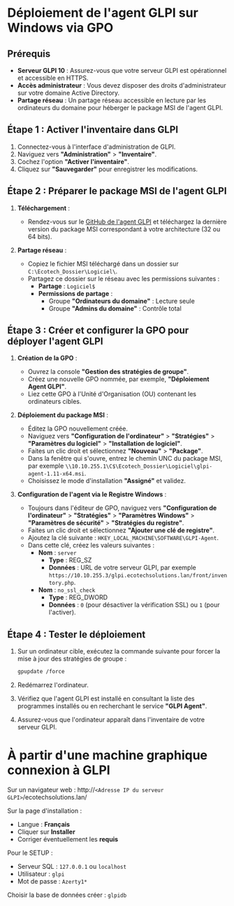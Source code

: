 # Déploiement de l'agent GLPI sur Windows via GPO

## Prérequis

- **Serveur GLPI 10** : Assurez-vous que votre serveur GLPI est opérationnel et accessible en HTTPS.
- **Accès administrateur** : Vous devez disposer des droits d'administrateur sur votre domaine Active Directory.
- **Partage réseau** : Un partage réseau accessible en lecture par les ordinateurs du domaine pour héberger le package MSI de l'agent GLPI.

## Étape 1 : Activer l'inventaire dans GLPI

1. Connectez-vous à l'interface d'administration de GLPI.
2. Naviguez vers **"Administration"** > **"Inventaire"**.
3. Cochez l'option **"Activer l'inventaire"**.
4. Cliquez sur **"Sauvegarder"** pour enregistrer les modifications.

## Étape 2 : Préparer le package MSI de l'agent GLPI

1. **Téléchargement** :
   - Rendez-vous sur le [GitHub de l'agent GLPI](https://github.com/glpi-project/glpi-agent/releases) et téléchargez la dernière version du package MSI correspondant à votre architecture (32 ou 64 bits).

2. **Partage réseau** :
   - Copiez le fichier MSI téléchargé dans un dossier sur `C:\Ecotech_Dossier\Logiciel\`.
   - Partagez ce dossier sur le réseau avec les permissions suivantes :
     - **Partage** : `Logiciel$`
     - **Permissions de partage** :
       - Groupe **"Ordinateurs du domaine"** : Lecture seule
       - Groupe **"Admins du domaine"** : Contrôle total

## Étape 3 : Créer et configurer la GPO pour déployer l'agent GLPI

1. **Création de la GPO** :
   - Ouvrez la console **"Gestion des stratégies de groupe"**.
   - Créez une nouvelle GPO nommée, par exemple, **"Déploiement Agent GLPI"**.
   - Liez cette GPO à l'Unité d'Organisation (OU) contenant les ordinateurs cibles.

2. **Déploiement du package MSI** :
   - Éditez la GPO nouvellement créée.
   - Naviguez vers **"Configuration de l'ordinateur"** > **"Stratégies"** > **"Paramètres du logiciel"** > **"Installation de logiciel"**.
   - Faites un clic droit et sélectionnez **"Nouveau"** > **"Package"**.
   - Dans la fenêtre qui s'ouvre, entrez le chemin UNC du package MSI, par exemple `\\10.10.255.1\C$\Ecotech_Dossier\Logiciel\glpi-agent-1.11-x64.msi`.
   - Choisissez le mode d'installation **"Assigné"** et validez.

3. **Configuration de l'agent via le Registre Windows** :
   - Toujours dans l'éditeur de GPO, naviguez vers **"Configuration de l'ordinateur"** > **"Stratégies"** > **"Paramètres Windows"** > **"Paramètres de sécurité"** > **"Stratégies du registre"**.
   - Faites un clic droit et sélectionnez **"Ajouter une clé de registre"**.
   - Ajoutez la clé suivante : `HKEY_LOCAL_MACHINE\SOFTWARE\GLPI-Agent`.
   - Dans cette clé, créez les valeurs suivantes :
     - **Nom** : `server`
       - **Type** : REG_SZ
       - **Données** : URL de votre serveur GLPI, par exemple `https://10.10.255.3/glpi.ecotechsolutions.lan/front/inventory.php`.
     - **Nom** : `no_ssl_check`
       - **Type** : REG_DWORD
       - **Données** : `0` (pour désactiver la vérification SSL) ou `1` (pour l'activer).

## Étape 4 : Tester le déploiement

1. Sur un ordinateur cible, exécutez la commande suivante pour forcer la mise à jour des stratégies de groupe :

   ```bash
   gpupdate /force
   ```

2. Redémarrez l'ordinateur.
3. Vérifiez que l'agent GLPI est installé en consultant la liste des programmes installés ou en recherchant le service **"GLPI Agent"**.
4. Assurez-vous que l'ordinateur apparaît dans l'inventaire de votre serveur GLPI.



# À partir d'une machine graphique connexion à GLPI

Sur un navigateur web :
http://`<Adresse IP du serveur GLPI>`/ecotechsolutions.lan/

Sur la page d'installation :
- Langue : **Français**
- Cliquer sur **Installer**
- Corriger éventuellement les **requis**

Pour le SETUP :
- Serveur SQL : `127.0.0.1` ou `localhost`
- Utilisateur : `glpi`
- Mot de passe : `Azerty1*`

Choisir la base de données créer : `glpidb`
